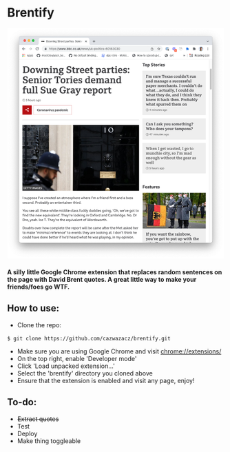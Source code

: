 # Brentify
![Alt text](assets/screenshot.png "Optional Title")
#### A silly little Google Chrome extension that replaces random sentences on the page with David Brent quotes. A great little way to make your friends/foes go WTF.

How to use:
---

- Clone the repo:
```
$ git clone https://github.com/cazwazacz/brentify.git
```
- Make sure you are using Google Chrome and visit [chrome://extensions/](chrome://extensions/)
- On the top right, enable 'Developer mode'
- Click 'Load unpacked extension...'
- Select the 'brentify' directory you cloned above
- Ensure that the extension is enabled and visit any page, enjoy!

To-do:
---

- ~~Extract quotes~~
- Test
- Deploy
- Make thing toggleable
